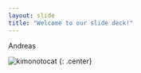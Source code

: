 ```yaml
---
layout: slide
title: "Welcome to our slide deck!"
---
```


Andreas

![kimonotocat](https://octodex.github.com/images/kimonotocat.png)
{: .center}
